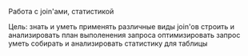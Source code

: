 Работа с join'ами, статистикой

Цель:
знать и уметь применять различные виды join'ов
строить и анализировать план выполенения запроса
оптимизировать запрос
уметь собирать и анализировать статистику для таблицы

